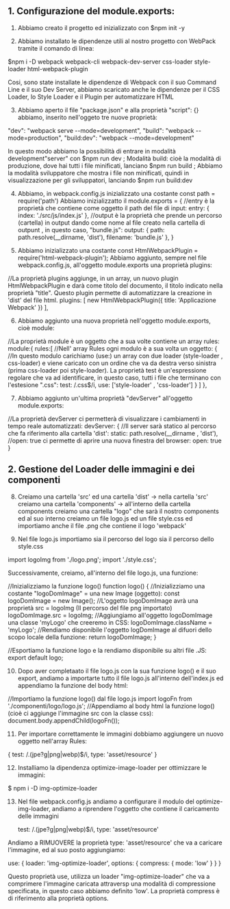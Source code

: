 
## 1. Configurazione del module.exports:

1. Abbiamo creato il progetto ed inizializzato con $npm init -y

2. Abbiamo installato le dipendenze utili al nostro progetto con WebPack tramite il comando di linea:

$npm i -D webpack webpack-cli webpack-dev-server css-loader style-loader html-webpack-plugin

Cosi, sono state installate le dipendenze di Webpack con il suo Command Line e il suo Dev Server, abbiamo scaricato anche le dipendenze per il CSS Loader, lo Style Loader e il Plugin per automatizzare HTML

3. Abbiamo aperto il file "package.json" e alla proprietà "script": {} abbiamo, inserito nell'oggeto tre nuove proprietà:

"dev": "webpack serve --mode=development",
"build": "webpack --mode=production",
"build:dev": "webpack --mode=development"

In questo modo abbiamo la possibilità di entrare in modalità development"server" con $npm run dev ; Modalità build: cioè la modalità di produzione, dove hai tutti i file minificati, lanciano $npm run build ; Abbiamo la modalità sviluppatore che mostra i file non minificati, quindi in visualizzazione per gli sviluppatori, lanciando $npm run build:dev

4. Abbiamo, in webpack.config.js inizializzato una costante const path = require('path')
Abbiamo inizializzatto il module.exports = {
    //entry è la proprietà che contiene come oggetto il path del file di input:
    entry: {
        index: './src/js/index.js'
    },
    //output è la proprietà che prende un percorso (cartella) in output dando come nome al file creato nella cartella di outpunt , in questo caso, "bundle.js":
    output: {
        path: path.resolve(__dirname, 'dist'),
        filename: 'bundle.js'
    },
}

5. Abbiamo inizializzato una costante const HtmlWebpackPlugin = require('html-webpack-plugin');
Abbiamo aggiunto, sempre nel file webpack.config.js, all'oggetto module.exports una proprietà plugins:

//La proprietà plugins aggiunge, in un array, un nuovo plugin HtmlWebpackPlugin e darà come titolo del documento, il titolo indicato nella proprietà "title". Questo plugin permette di automatizzare la creazione in 'dist' del file html.
plugins: [
        new HtmlWebpackPlugin({
            title: 'Applicazione Webpack'
        })
    ],


6. Abbiamo aggiunto una nuova proprietà nell'oggetto module.exports, cioè module:

//La proprietà module è un oggetto che a sua volte contiene un array rules:
module:{
        rules:[
            //Nell' array Rules ogni modulo è a sua volta un oggetto:
            {
                //In questo modulo carichiamo (use:) un array con due loader (style-loader , css-loader) e viene caricato con un ordine che va da destra verso sinistra (prima css-loader poi style-loader). La proprietà test è un'espressione regolare che va ad identificare, in questo caso, tutti i file che terminano con l'estesione ".css":
                test: /.css$/i,
                use: ['style-loader' , 'css-loader']
            }
        ]
    },

7. Abbiamo aggiunto un'ultima proprietà "devServer" all'oggetto module.exports:

//La proprietà devServer ci permetterà di visualizzare i cambiamenti in tempo reale automatizzati:
devServer: {
    //Il server sarà statico al percorso che fa riferimento alla cartella 'dist':
        static: path.resolve(__dirname , 'dist'),
        //open: true ci permette di aprire una nuova finestra del browser:
        open: true
    }

## 2. Gestione del Loader delle immagini e dei componenti


8. Creiamo una cartella 'src' ed una cartella 'dist' -> nella cartella 'src' creiamo una cartella 'components' -> all'interno della cartella components creiamo una cartella "logo" che sarà il nostro components ed al suo interno creiamo un file logo.js ed un file style.css ed importiamo anche il file .png che contiene il logo 'webpack'

9. Nel file logo.js importiamo sia il percorso del logo sia il percorso dello style.css

import logoImg from './logo.png';
import './style.css';

Successivamente, creiamo, all'interno del file logo.js, una funzione:

//Inizializziamo la funzione logo()
function logo() {
    //Inizializziamo una costante "logoDomImage" = una new Image (oggetto):
    const logoDomImage = new Image();
    //L'oggetto logoDomImage avrà una proprietà src = logoImg (Il percorso del file png importato)
    logoDomImage.src = logoImg;
    //Aggiungiamo all'oggetto logoDomImage una classe 'myLogo' che creeremo in CSS:
    logoDomImage.className = 'myLogo';
    //Rendiamo disponibile l'oggetto logDomImage al difuori dello scopo locale della funzione:
    return logoDomImage;
}

//Esportiamo la funzione logo e la rendiamo disponibile su altri file .JS:
export default logo;


10. Dopo aver completaato il file logo.js con la sua funzione logo() e il suo export, andiamo a importarte tutto il file logo.js all'interno dell'index.js ed appendiamo la funzione del body html:

//Importiamo la funzione logo() dal file logo.js
import logoFn from './componenti/logo/logo.js';
//Appendiamo al body html la funzione logo() (cioè ci aggiunge l'immagine src con la classe css):
document.body.appendChild(logoFn());


11. Per importare correttamente le immagini dobbiamo aggiungere un nuovo oggetto nell'array Rules:

{
    test: /\.(jpe?g|png|webp)$/i,
    type: 'asset/resource'
}

12. Installiamo la dipendenza optimize-image-loader per ottimizzare le immagini:

$ npm i -D img-optimize-loader


13. Nel file webpack.config.js andiamo a configurare il modulo del optimize-img-loader, andiamo a riprendere l'oggetto che contiene il caricamento delle immagini

    test: /\.(jpe?g|png|webp)$/i,
    type: 'asset/resource'

Andiamo a RIMUOVERE la proprietà type: 'asset/resource' che va a caricare l'immagine, ed al suo posto aggiungiamo:

use: {
    loader: 'img-optimize-loader',
    options: {
      compress: { mode: 'low' }
    }
  }

Questo proprietà use, utilizza un loader "img-optimize-loader" che va a comprimere l'immagine caricata attraversp una modalità di compressione specificata, in questo caso abbiamo definito 'low'. La proprietà compress è di riferimento alla proprietà options.